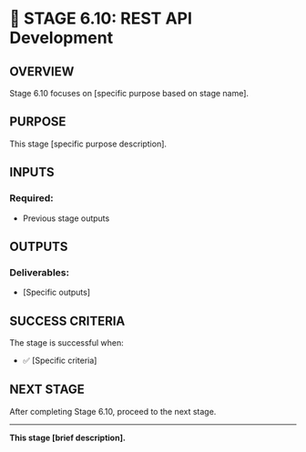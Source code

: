 # 🎯 STAGE 6.10: REST API Development

## **OVERVIEW**

Stage 6.10 focuses on [specific purpose based on stage name].

## **PURPOSE**

This stage [specific purpose description].

## **INPUTS**

### **Required:**
- Previous stage outputs

## **OUTPUTS**

### **Deliverables:**
- [Specific outputs]

## **SUCCESS CRITERIA**

The stage is successful when:
- ✅ [Specific criteria]

## **NEXT STAGE**

After completing Stage 6.10, proceed to the next stage.

---

**This stage [brief description].**
